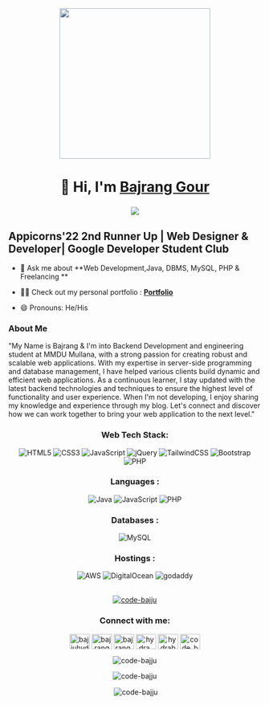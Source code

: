 <div align="center"><img src="https://miro.medium.com/max/828/1*IRGHmiGsa16stedQvIaZfw.gif" style="filter: invert(100%) sepia(100%) invert(100%) brightness(100%) contrast(100%); width: 300px;"></div>
<h1 align="center">👋 Hi, I'm <a href="https://www.linkedin.com/in/bajrang-gour/" target="_blank"> Bajrang Gour</a></h1>
<h3 align="center"> <img align ="center" src="https://readme-typing-svg.herokuapp.com?color=0357F7&lines=I+am+into+Backend+%3A)" /> </h3>

</div>

## Appicorns'22 2nd Runner Up | Web Designer & Developer| Google Developer Student Club

- 💬 Ask me about **Web Development,Java, DBMS, MySQL, PHP & Freelancing **

- 👨‍💻 Check out my personal portfolio : **<a href="https://code-bajju.github.io/bajrang-portfolio/" target="_blank">Portfolio</a>**

- 😄 Pronouns: He/His

### About Me
"My Name is Bajrang & I'm into Backend Development and engineering student at MMDU Mullana, with a strong passion for creating robust and scalable web applications. With my expertise in server-side programming and database management, I have helped various clients build dynamic and efficient web applications. As a continuous learner, I stay updated with the latest backend technologies and techniques to ensure the highest level of functionality and user experience. When I'm not developing, I enjoy sharing my knowledge and experience through my blog. Let's connect and discover how we can work together to bring your web application to the next level."

<div align="center">
<h3 align="center">Web Tech Stack:</h3>
<div align="center">
<img alt="HTML5" src="https://img.shields.io/badge/html5-%23E34F26.svg?style=for-the-badge&logo=html5&logoColor=black"/>
<img alt="CSS3" src="https://img.shields.io/badge/css3-%231572B6.svg?style=for-the-badge&logo=css3&logoColor=Black"/> 
<img alt="JavaScript" src="https://img.shields.io/badge/javascript-%23323330.svg?style=for-the-badge&logo=javascript&logoColor=%23F7DF1E"/> 
<img alt="jQuery" src="https://img.shields.io/badge/jquery-%230769AD.svg?style=for-the-badge&logo=jquery&logoColor=black"/> 
<img alt="TailwindCSS" src="https://img.shields.io/badge/Tailwind_CSS-38B2AC?style=for-the-badge&logo=tailwind-css&logoColor=black"/>
<img alt="Bootstrap" src="https://img.shields.io/badge/bootstrap-%23563D7C.svg?style=for-the-badge&logo=bootstrap&logoColor=black"/>
<br>
<img alt="PHP" src="https://img.shields.io/badge/php-%23777BB4.svg?style=for-the-badge&logo=php&logoColor=black"/>
</div>
<h3 align="center">Languages :</h3>
<div align="center">
  <img alt="Java" src="https://img.shields.io/badge/java-%23ED8B00.svg?style=for-the-badge&logo=java&logoColor=black"/>
  <img alt="JavaScript" src="https://img.shields.io/badge/javascript-%23323330.svg?style=for-the-badge&logo=javascript&logoColor=%23F7DF1E"/> 
  <img alt="PHP" src="https://img.shields.io/badge/php-%23777BB4.svg?style=for-the-badge&logo=php&logoColor=black"/>
</div>

<h3 align="center">Databases :</h3>
<div align="center">
  <img alt="MySQL" src="https://img.shields.io/badge/mysql-%2300f.svg?style=for-the-badge&logo=mysql&logoColor=black"/>
</div>


<h3 align="center">Hostings :</h3>
<div align="center">
  <img alt="AWS" src="https://img.shields.io/badge/Amazon_AWS-FF9900?style=for-the-badge&logo=amazonaws&logoColor=black"/>
  <img alt="DigitalOcean" src="https://img.shields.io/badge/DigitalOcean-%230167ff.svg?style=for-the-badge&logo=digitalOcean&logoColor=black"/>
  <img alt="godaddy" src="https://img.shields.io/badge/godaddy-%23039BE5.svg?style=for-the-badge&logo=godaddy"/>
 </div><br/>

<p align="center"> <a href="https://github.com/ryo-ma/github-profile-trophy&theme=onedark"><img src="https://github-profile-trophy.vercel.app/?username=code-bajju&theme=onedark" alt="code-bajju" /></a> </p>

<h3 align="Center">Connect with me: </h3>
<p align="center">
<a href="https://twitter.com/bajjuhydra" target="blank"><img align="center" src="https://raw.githubusercontent.com/rahuldkjain/github-profile-readme-generator/master/src/images/icons/Social/twitter.svg" alt="bajjuhydra" height="30" width="40" /></a>
<a href="https://linkedin.com/in/bajrang-gour" target="blank"><img align="center" src="https://raw.githubusercontent.com/rahuldkjain/github-profile-readme-generator/master/src/images/icons/Social/linked-in-alt.svg" alt="bajrang-gour" height="30" width="40" /></a>
<a href="https://fb.com/bajrang.ambi" target="blank"><img align="center" src="https://raw.githubusercontent.com/rahuldkjain/github-profile-readme-generator/master/src/images/icons/Social/facebook.svg" alt="bajrang.ambi" height="30" width="40" /></a>
<a href="https://instagram.com/hydra_bajju_33" target="blank"><img align="center" src="https://raw.githubusercontent.com/rahuldkjain/github-profile-readme-generator/master/src/images/icons/Social/instagram.svg" alt="hydra_bajju_33" height="30" width="40" /></a>
<a href="https://www.youtube.com/c/hydrabajju" target="blank"><img align="center" src="https://raw.githubusercontent.com/rahuldkjain/github-profile-readme-generator/master/src/images/icons/Social/youtube.svg" alt="hydrabajju" height="30" width="40" /></a>
<a href="https://www.codechef.com/users/code_bajju" target="blank"><img align="center" src="https://cdn.jsdelivr.net/npm/simple-icons@3.1.0/icons/codechef.svg" alt="code_bajju" height="30" width="40" /></a>
</p>

<p><img align="center" src="https://github-readme-stats.vercel.app/api/top-langs?username=code-bajju&show_icons=true&locale=en&layout=compact&theme=dark" alt="code-bajju" /></p>
<p><img align="center" src="https://streak-stats.demolab.com/?user=code-bajju&theme=dark" alt="code-bajju" /></p>
<p>&nbsp;<img align="center" src="https://github-readme-stats.vercel.app/api?username=code-bajju&show_icons=true&locale=en&theme=dark" alt="code-bajju" /></p>
</div>
